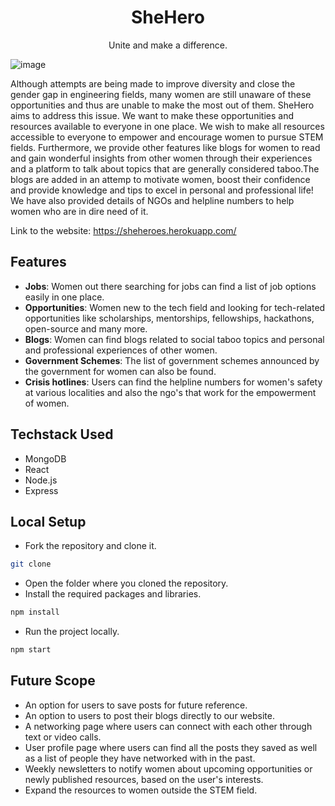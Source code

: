  <h1 align="center">SheHero</h1>
  <p align="center" >
 Unite and make a difference.
   <br />
  </p>

![image](https://user-images.githubusercontent.com/78213881/158041920-48818dd5-7135-4775-b4de-f4bf6a2835f3.png)

Although attempts are being made to improve diversity and close the gender gap in engineering fields, many women are still unaware of these opportunities and thus are unable to make the most out of them. SheHero aims to address this issue. We want to make these opportunities and resources available to everyone in one place. We wish to make all resources accessible to everyone to empower and encourage women to pursue STEM fields. Furthermore, we provide other features like blogs for women to read and gain wonderful insights from other women through their experiences and a platform to talk about topics that are generally considered taboo.The blogs are added in an attemp to motivate women, boost their confidence and provide knowledge and tips to excel in personal and professional life! We have also provided details of NGOs and helpline numbers to help women who are in dire need of it.

Link to the website: https://sheheroes.herokuapp.com/

## Features
- **Jobs**: Women out there searching for jobs can find a list of job options easily in one place.
- **Opportunities**: Women new to the tech field and looking for tech-related opportunities like scholarships, mentorships, fellowships, hackathons, open-source and many more.
- **Blogs**: Women can find blogs related to social taboo topics and personal and professional experiences of other women. 
- **Government Schemes**: The list of government schemes announced by the government for women can also be found.
- **Crisis hotlines**: Users can find the helpline numbers for women's safety at various localities and also the ngo's that work for the empowerment of women.

## Techstack Used

- MongoDB
- React
- Node.js
- Express


## Local Setup
 - Fork the repository and clone it.
 ```sh
 git clone 
 ```
- Open the folder where you cloned the repository.
- Install the required packages and libraries.
 ```sh
npm install
 ```
 - Run the project locally.
  ```sh
npm start
 ```

## Future Scope
- An option for users to save posts for future reference.
- An option to users to post their blogs directly to our website.
- A networking page where users can connect with each other through text or video calls.
- User profile page where users can find all the posts they saved as well as a list of people they have networked with in the past.
- Weekly newsletters to notify women about upcoming opportunities or newly published resources, based on the user's interests. 
- Expand the resources to women outside the STEM field.

